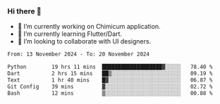 ### Hi there 👋

<!--
**devcat37/devcat37** is a ✨ _special_ ✨ repository because its `README.md` (this file) appears on your GitHub profile.-->


- 🔭 I’m currently working on Chimicum application.
- 🌱 I’m currently learning Flutter/Dart.
- 👯 I’m looking to collaborate with UI designers.
<!-- - 🤔 I’m looking for help with ... -->

<!--START_SECTION:waka-->

```txt
From: 13 November 2024 - To: 20 November 2024

Python        19 hrs 11 mins  ███████████████████▓░░░░░   78.40 %
Dart          2 hrs 15 mins   ██▒░░░░░░░░░░░░░░░░░░░░░░   09.19 %
Text          1 hr 40 mins    █▓░░░░░░░░░░░░░░░░░░░░░░░   06.87 %
Git Config    39 mins         ▓░░░░░░░░░░░░░░░░░░░░░░░░   02.72 %
Bash          12 mins         ▒░░░░░░░░░░░░░░░░░░░░░░░░   00.88 %
```

<!--END_SECTION:waka-->
